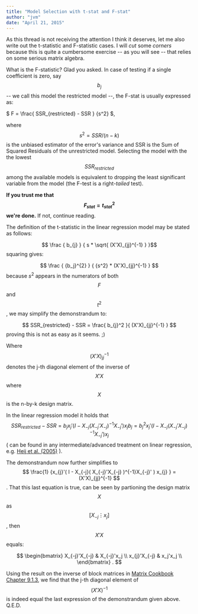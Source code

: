 ```yaml
---
title: "Model Selection with t-stat and F-stat"
author: "jvm"
date: "April 21, 2015"
---
```


As this thread is not receiving the attention I think it deserves, let me also write out the t-statistic and F-statistic cases. I will *cut* some *corners* because this is quite a cumbersome exercise -- as you will see -- that relies on some serious matrix algebra.

What is the F-statistic? Glad you asked. In case of testing if a single coefficient is zero, say $$ b_j $$ -- we call this model the restricted model --, the F-stat is usually expressed as:

$ F = \frac{ SSR_{restricted} - SSR } {s^2} $, 

where $$ s^2 = SSR/(n-k) $$ is the unbiased estimator of the error's variance and SSR is the Sum of Squared Residuals of the unrestricted model. Selecting the model with the the lowest $$ SSR_{restricted} $$ among the available models is equivalent to dropping the least significant variable from the model (the F-test is a right-*tailed* test).

**If you trust me that $$ F_{stat} = t_{stat}^2 $$ we're done.** If not, continue reading.

The definition of the t-statistic in the linear regression model may be stated as follows:

$$ \frac {  b_{j} } { s * \sqrt{ (X'X)_{jj}^{-1}  } }$$ squaring gives:  

$$ \frac {  {b_j}^{2}  } { {s^2} * (X'X)_{jj}^{-1} }  $$ because $s^2$ appears in the numerators of both $$F$$ and $$t^2$$, we may simplify the demonstrandum to:  

$$ SSR_{restricted} - SSR = \frac{ b_{j}^2 }{ (X'X)_{jj}^{-1} } $$ proving this is not as easy as it seems. ;)  

Where $$ (X'X)_{jj}^{-1} $$ denotes the j-th diagonal element of the inverse of $$ X'X $$ where $$ X $$ is the n-by-k design matrix.  

In the linear regression model it holds that $$ SSR_{restricted} - SSR = b_{j} x_{j}'( I - X_{-j}( X_{-j}'X_{-j} )^{-1}X_{-j}' ) x_{j} b_j = b_{j}^2 x_{j}'( I - X_{-j}( X_{-j}'X_{-j} )^{-1}X_{-j}' ) x_{j} $$ ( can be found in any intermediate/advanced treatment on linear regression, e.g. [Heij et al. (2005)](http://global.oup.com/booksites/content/0199268010/) ). 

The demonstrandum now further simplifies to  $$ \frac{1} {x_{j}'( I - X_{-j}( X_{-j}'X_{-j} )^{-1}X_{-j}' ) x_{j} } = (X'X)_{jj}^{-1} $$. That this last equation is true, can be seen by partioning the design matrix $$ X $$ as $$ [X_{-j} \vdots x_j] $$, then $$ X'X $$ equals:

$$
\begin{bmatrix} 
X_{-j}'X_{-j} & X_{-j}'x_j \\
x_{j}'X_{-j} & x_j'x_j  \\
\end{bmatrix} .
$$

Using the result on the inverse of block matrices in [Matrix Cookbook Chapter 9.1.3](https://duckduckgo.com/?q=matrix+cookbook), we find that the j-th diagonal element of $$ (X'X)^{-1} $$ is indeed equal the last expression of the demonstrandum given above. Q.E.D.
